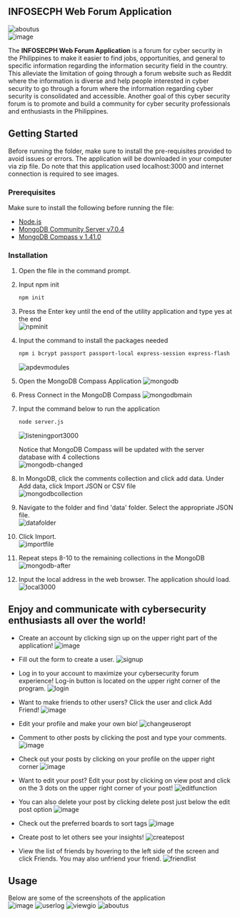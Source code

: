 <!-- ABOUT THE PROJECT -->
## INFOSECPH Web Forum Application

![aboutus](https://github.com/ramdelcastillo/CCAPDEV-Phase-3/assets/91410042/20c7d780-b25c-4287-9929-1a53b5178770)<br>
![image](https://github.com/ramdelcastillo/CCAPDEV-Phase-3/assets/91410042/2768588c-e55f-4f3a-844d-a9e199058bac)

The **INFOSECPH Web Forum Application** is a forum for cyber security in the Philippines to make it easier to find jobs, opportunities, and general to specific information regarding the information security field in the country. This alleviate the limitation of going through a forum website such as Reddit where the information is diverse and  help people interested in cyber security to go through a forum where the information regarding cyber security is consolidated and accessible. Another goal of this cyber security forum is to promote and build a community for cyber security professionals and enthusiasts in the Philippines.


<!-- GETTING STARTED -->
## Getting Started

Before running the folder, make sure to install the pre-requisites provided to avoid issues or errors. The application will be downloaded in your computer via zip file. Do note that this application used localhost:3000 and 
internet connection is required to see images.

### Prerequisites
Make sure to install the following before running the file:
* [Node.js](https://nodejs.org/en)
* [MongoDB Community Server v7.0.4](https://www.mongodb.com/try/download/community)
* [MongoDB Compass v 1.41.0](https://www.mongodb.com/try/download/compass)


### Installation

1. Open the file in the command prompt.
2. Input npm init
   ```sh
   npm init
   ```
3. Press the Enter key until the end of the utility application and type yes at the end <br>
  ![npminit](https://github.com/ramdelcastillo/CCAPDEV-Phase-2/assets/91018988/5e5b3dc5-6fde-48c1-a353-cfc603680402)
  
4. Input the command to install the packages needed

   ```sh
   npm i bcrypt passport passport-local express-session express-flash dotenv method-override
   ```

    ![apdevmodules](https://github.com/ramdelcastillo/CCAPDEV-Phase-3/assets/91410042/985b5a71-6336-4bc3-baa5-e881247e1772)

5. Open the MongoDB Compass Application
  ![mongodb](https://github.com/ramdelcastillo/CCAPDEV-Phase-2/assets/91018988/e8b460fe-3662-4fd3-85d5-1edf35f278e1)

6. Press Connect in the MongoDB Compass
  ![mongodbmain](https://github.com/ramdelcastillo/CCAPDEV-Phase-2/assets/91018988/604881ca-9266-4b05-8856-adad098465b7)

7. Input the command below to run the application
    ```sh
    node server.js
    ```
    ![listeningport3000](https://github.com/ramdelcastillo/CCAPDEV-Phase-2/assets/91018988/29cd3ece-1212-4f96-95b6-b0d942cff302)

    Notice that MongoDB Compass will be updated with the server database with 4 collections<br>
    ![mongodb-changed](https://github.com/ramdelcastillo/CCAPDEV-Phase-2/assets/91018988/f9af2fa9-a866-409d-be94-1b3f03052a10)

8. In MongoDB, click the comments collection and click add data. Under Add data, click Import JSON or CSV file<br>
  ![mongodbcollection](https://github.com/ramdelcastillo/CCAPDEV-Phase-2/assets/91018988/727defdd-4de3-40ab-ac5e-54382a1f9e40)

9. Navigate to the folder and find 'data' folder. Select the appropriate JSON file.<br>
  ![datafolder](https://github.com/ramdelcastillo/CCAPDEV-Phase-2/assets/91018988/fc6647d8-55d1-47af-8e7a-b28a03d2eb20)

10. Click Import.<br>
  ![importfile](https://github.com/ramdelcastillo/CCAPDEV-Phase-2/assets/91018988/1684e93a-3288-40d1-ab6b-e461bd464854)

11. Repeat steps 8-10 to the remaining collections in the MongoDB<br>
  ![mongodb-after](https://github.com/ramdelcastillo/CCAPDEV-Phase-2/assets/91018988/1b92008d-3445-4b86-903c-c6b032329f24)

12. Input the local address in the web browser. The application should load.<br>
  ![local3000](https://github.com/ramdelcastillo/CCAPDEV-Phase-2/assets/91018988/730fa8e8-f81e-4398-9b7e-82afe5953e80)

## Enjoy and communicate with cybersecurity enthusiasts all over the world!

* Create an account by clicking sign up on the upper right part of the application!
    ![image](https://github.com/ramdelcastillo/CCAPDEV-Phase-3/assets/91410042/cd4418e8-2c5f-4358-90f9-00687db41b9a)
  
* Fill out the form to create a user.
    ![signup](https://github.com/ramdelcastillo/CCAPDEV-Phase-3/assets/91410042/ff68b5b3-b26a-4f52-bdb3-0346c46b75d0)
    
* Log in to your account to maximize your cybersecurity forum experience! Log-in button is located on the upper right corner of the program.
    ![login](https://github.com/ramdelcastillo/CCAPDEV-Phase-3/assets/91410042/03322f69-c89e-4e7c-89c4-6064f4886936)
    
* Want to make friends to other users? Click the user and click Add Friend! 
    ![image](https://github.com/ramdelcastillo/CCAPDEV-Phase-3/assets/91410042/0b358dd0-dbe0-4223-9fef-2ed2899fc73f)

* Edit your profile and make your own bio!
   ![changeuseropt](https://github.com/ramdelcastillo/CCAPDEV-Phase-3/assets/91410042/0e59b1bd-7f26-473b-b38b-51ea980245aa)

* Comment to other posts by clicking the post and type your comments.
  ![image](https://github.com/ramdelcastillo/CCAPDEV-Phase-3/assets/91410042/73d9506e-f4dc-4c3a-a24e-916ec8504f5b)

* Check out your posts by clicking on your profile on the upper right corner 
   ![image](https://github.com/ramdelcastillo/CCAPDEV-Phase-3/assets/91410042/4dd81381-602f-46f8-84c7-0e0d25142f49)

* Want to edit your post? Edit your post by clicking on view post and click on the 3 dots on the upper right corner of your post!
  ![editfunction](https://github.com/ramdelcastillo/CCAPDEV-Phase-3/assets/91410042/190db9c4-5d42-44c1-87d1-11e1090d5106)

* You can also delete your post by clicking delete post just below the edit post option
  ![image](https://github.com/ramdelcastillo/CCAPDEV-Phase-3/assets/91410042/a85deb7c-69e4-48e1-9bd5-fa9909738d57)

* Check out the preferred boards to sort tags
  ![image](https://github.com/ramdelcastillo/CCAPDEV-Phase-3/assets/91410042/7d9a24d5-a28a-4dc4-8478-6e955a9f9957)

* Create post to let others see your insights!
  ![createpost](https://github.com/ramdelcastillo/CCAPDEV-Phase-3/assets/91410042/c25ada8b-1dbb-4de8-803a-f46fd9fa5566)

* View the list of friends by hovering to the left side of the screen and click Friends. You may also unfriend your friend.
  ![friendlist](https://github.com/ramdelcastillo/CCAPDEV-Phase-3/assets/91410042/46caa73b-5aa7-47a0-b22f-61cbc40767fa)


<!-- USAGE EXAMPLES -->
## Usage

Below are some of the screenshots of the application<br>
 ![image](https://github.com/ramdelcastillo/CCAPDEV-Phase-3/assets/91410042/2768588c-e55f-4f3a-844d-a9e199058bac)
 ![userlog](https://github.com/ramdelcastillo/CCAPDEV-Phase-3/assets/91410042/ee282a8c-7261-42d7-97bf-fc77874645f9)
 ![viewgio](https://github.com/ramdelcastillo/CCAPDEV-Phase-3/assets/91410042/42a5439d-1550-44e6-bd0f-b8062a77c313)
 ![aboutus](https://github.com/ramdelcastillo/CCAPDEV-Phase-3/assets/91410042/20c7d780-b25c-4287-9929-1a53b5178770)







